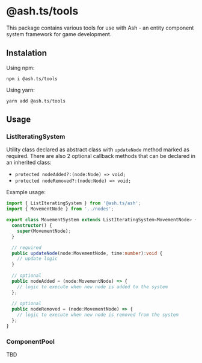 # @ash.ts/tools

This package contains various tools for use with Ash - an entity component 
system framework for game development.

## Instalation

Using npm:

`npm i @ash.ts/tools`

Using yarn:
 
`yarn add @ash.ts/tools`

## Usage

### ListIteratingSystem

Utility class declared as abstract class with `updateNode` method marked as required. There are also 2 optional callback
methods that can be declared in an inherited class:
- `protected nodeAdded?:(node:Node) => void;`
- `protected nodeRemoved?:(node:Node) => void;`

Example usage:

```typescript
import { ListIteratingSystem } from '@ash.ts/ash';
import { MovementNode } from '../nodes';

export class MovementSystem extends ListIteratingSystem<MovementNode> {
  constructor() {
    super(MovementNode);
  }

  // required
  public updateNode(node:MovementNode, time:number):void {
    // update logic
  }
  
  // optional
  public nodeAdded = (node:MovementNode) => {
    // logic to execute when new node is added to the system
  };
  
  // optional
  public nodeRemoved = (node:MovementNode) => {
    // logic to execute when new node is removed from the system
  };
}

```

### ComponentPool
TBD
